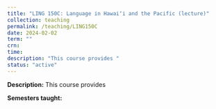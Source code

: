 ```yaml
---
title: "LING 150C: Language in Hawaiʻi and the Pacific (lecture)"
collection: teaching
permalink: /teaching/LING150C
date: 2024-02-02
term: ""
crn: 
time: 
description: "This course provides "
status: "active"
---
```


**Description:** This course provides 

**Semesters taught:** 
